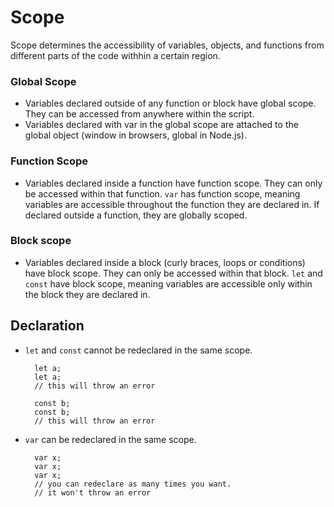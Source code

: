 # Scope 
Scope determines the accessibility of variables, objects, and functions from different parts of the code withhin a certain region. 

### Global Scope 
- Variables declared outside of any function or block have global scope. They can be accessed from anywhere within the script.
- Variables declared with var in the global scope are attached to the global object (window in browsers, global in Node.js).


### Function Scope 
- Variables declared inside a function have function scope. They can only be accessed within that function.
`var` has function scope, meaning variables are accessible throughout the function they are declared in. If declared outside a function, they are globally scoped.


### Block scope 
- Variables declared inside a block (curly braces, loops or conditions) have block scope. They can only be accessed within that block. 
`let` and `const` have block scope, meaning variables are accessible only within the block they are declared in.


## Declaration 
- `let` and `const` cannot be redeclared in the same scope. 

        let a;
        let a;
        // this will throw an error

        const b;
        const b;
        // this will throw an error

- `var` can be redeclared in the same scope.

        var x;
        var x;
        var x;
        // you can redeclare as many times you want.
        // it won't throw an error 

